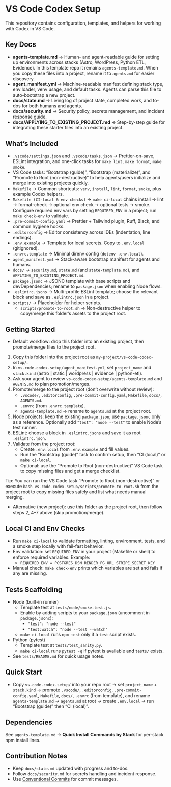 # VS Code Codex Setup

This repository contains configuration, templates, and helpers for working with Codex in VS Code.

## Key Docs
- **agents-template.md** → Human- and agent-readable guide for setting up environments across stacks (Astro, WordPress, Python ETL, Evidence). In this template repo it remains `agents-template.md`. When you copy these files into a project, rename it to `agents.md` for easier discovery.
- **agent_manifest.yml** → Machine-readable manifest defining stack type, env loader, venv usage, and default tasks. Agents can parse this file to auto-bootstrap a new project.
- **docs/state.md** → Living log of project state, completed work, and to-dos for both humans and agents.
- **docs/security.md** → Security policy, secrets management, and incident response guide.
- **docs/APPLYING_TO_EXISTING_PROJECT.md** → Step-by-step guide for integrating these starter files into an existing project.

## What’s Included
- `.vscode/settings.json` and `.vscode/tasks.json` → Prettier-on-save, ESLint integration, and one-click tasks for `make lint`, `make format`, `make smoke`.
- VS Code tasks: “Bootstrap (guide)”, “Bootstrap (materialize)”, and “Promote to Root (non-destructive)” to help agents/users initialize and merge into existing projects quickly.
- `Makefile` → Common shortcuts: `venv`, `install`, `lint`, `format`, `smoke`, plus example Codex helpers.
- `Makefile (CI-local & env checks)` → `make ci-local` chains install → lint → format-check → optional env check → optional tests → smoke. Configure required env vars by setting `REQUIRED_ENV` in a project; run `make check-env` to validate.
- `.pre-commit-config.yaml` → Prettier + Tailwind plugin, Ruff, Black, and common hygiene hooks.
- `.editorconfig` → Editor consistency across IDEs (indentation, line endings).
- `.env.example` → Template for local secrets. Copy to `.env.local` (gitignored).
- `.envrc.template` → Minimal direnv config (`dotenv .env.local`).
- `agent_manifest.yml` → Stack-aware bootstrap manifest for agents and humans.
- `docs/` → `security.md`, `state.md` (and `state-template.md`), and `APPLYING_TO_EXISTING_PROJECT.md`.
- `package.jsonc` → JSONC template with base scripts and devDependencies; rename to `package.json` when enabling Node flows.
- `.eslintrc.jsons` → Multi-profile ESLint template; choose the relevant block and save as `.eslintrc.json` in a project.
- `scripts/` → Placeholder for helper scripts.
  - `scripts/promote-to-root.sh` → Non-destructive helper to copy/merge this folder’s assets to the project root.

## Getting Started
- Default workflow: drop this folder into an existing project, then promote/merge files to the project root.

1. Copy this folder into the project root as `my-project/vs-code-codex-setup/`.
2. In `vs-code-codex-setup/agent_manifest.yml`, set `project_name` and `stack.kind` (astro | static | wordpress | evidence | python-etl).
3. Ask your agent to review `vs-code-codex-setup/agents-template.md` and `AGENTS.md` to plan promotion/merges.
4. Promote/merge to the project root (don’t overwrite without review):
   - `.vscode/`, `.editorconfig`, `.pre-commit-config.yaml`, `Makefile`, `docs/`, `AGENTS.md`.
   - `.envrc` (from `.envrc.template`).
   - `agents-template.md` → rename to `agents.md` at the project root.
5. Node projects: keep the existing `package.json`; use `package.jsonc` only as a reference. Optionally add `"test": "node --test"` to enable Node’s test runner.
6. ESLint: choose a block in `.eslintrc.jsons` and save it as root `.eslintrc.json`.
7. Validate from the project root:
   - Create `.env.local` from `.env.example` and fill values.
   - Run the “Bootstrap (guide)” task to confirm setup, then “CI (local)” or `make ci-local`.
   - Optional: use the “Promote to Root (non-destructive)” VS Code task to copy missing files and get a merge checklist.

Tip: You can run the VS Code task “Promote to Root (non-destructive)” or execute `bash vs-code-codex-setup/scripts/promote-to-root.sh` from the project root to copy missing files safely and list what needs manual merging.

- Alternative (new project): use this folder as the project root, then follow steps 2, 4–7 above (skip promotion/merge).

## Local CI and Env Checks
- Run `make ci-local` to validate formatting, linting, environment, tests, and a smoke step locally with fail-fast behavior.
- Env validation: set `REQUIRED_ENV` in your project (Makefile or shell) to enforce required variables. Example:
  - `REQUIRED_ENV = POSTGRES_DSN RENDER_PG_URL STRIPE_SECRET_KEY`
- Manual check: `make check-env` prints which variables are set and fails if any are missing.

## Tests Scaffolding
- Node (built-in runner)
  - Template test at `tests/node/smoke.test.js`.
  - Enable by adding scripts to your `package.json` (uncomment in `package.jsonc`):
    - `"test": "node --test"`
    - `"test:watch": "node --test --watch"`
  - `make ci-local` runs `npm test` only if a `test` script exists.
- Python (pytest)
  - Template test at `tests/test_sanity.py`.
  - `make ci-local` runs `pytest -q` if pytest is available and `tests/` exists.
- See `tests/README.md` for quick usage notes.

## Quick Start
- Copy `vs-code-codex-setup/` into your repo root → set `project_name` + `stack.kind` → promote `.vscode/`, `.editorconfig`, `.pre-commit-config.yaml`, `Makefile`, `docs/`, `.envrc` (from template), and rename `agents-template.md` → `agents.md` at root → create `.env.local` → run “Bootstrap (guide)” then “CI (local)”.

## Dependencies
See `agents-template.md` → **Quick Install Commands by Stack** for per-stack npm install lines.

## Contribution Notes
- Keep `docs/state.md` updated with progress and to-dos.
- Follow `docs/security.md` for secrets handling and incident response.
- Use [Conventional Commits](https://www.conventionalcommits.org) for commit messages.
